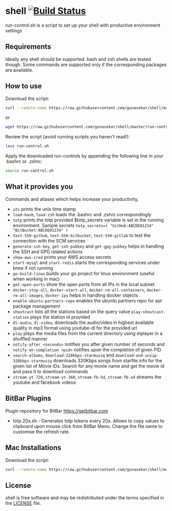 # shell [![Build Status](https://travis-ci.org/gunasekar/shell.svg?branch=master)](https://travis-ci.org/gunasekar/shell)

run-control.sh is a script to set up your shell with productive environment settings

## Requirements

Ideally any shell should be supported. bash and zsh shells are tested though. Some commands are supported only if the corresponding packages are available.

## How to use
Download the script:

```sh
curl --remote-name https://raw.githubusercontent.com/gunasekar/shell/master/run-control.sh
```

or

```sh
wget https://raw.githubusercontent.com/gunasekar/shell/master/run-control.sh
```

Review the script (avoid running scripts you haven't read!):

```sh
less run-control.sh
```

Apply the downloaded run-controls by appending the following line in your .bashrc or .zshrc:

```sh
source run-control.sh
```

## What it provides you

Commands and aliases which helps increase your productivity,

* `uts` prints the unix time stamp
* `load-bash`, `load-zsh` loads the .bashrc and .zshrc correspondingly
* `totp` prints the totp provided $totp_secrets variable is set in the running environment. Sample secrets `totp_secrets=( "GitHub:ABCDE01234" "BitBucket:ABCDE01234" )`
* `test-SSH-github`, `test-SSH-bitbucket`, `test-SSH-gitlab` to test the connection with the SCM services
* `generate-ssh-key`, `get-ssh-pubkey` and `get-gpg-pubkey` helps in handling the SSH and GPG related actions
* `show-aws-cred` prints your AWS access secrets
* `start-mysql` and `start-redis` starts the corresponding services under brew if not running
* `go-build-linux` builds your go project for linux environment (useful when working in mac)
* `get-open-ports` show the open ports from all IPs in the local subnet
* `docker-stop-all`, `docker-start-all`, `docker-rm-all-containers`, `docker-rm-all-images`, `docker-ips`  helps in handling docker objects
* `enable-ubuntu-partners-repo` enables the ubuntu partners repo for apt package management
* `shoutcast` lists all the stations based on the query value `play-shoutcast-station` plays the station id provided
* `dl-audio`, `dl-video`,  downloads the audio/video in highest available quality in mp3 format using youtube-dl for the provided url
* `play` plays the media files from the current directory using mplayer in a shuffled manner
* `notify-after <seconds>` notifies you after given number of seconds and `notify-on-completion <pid>` notifies upon the completion of given PID
* `search-albums`, `download-320kbps-starmusiq` and `download-and-unzip-320kbps-starmusiq` downloads 320Kbps songs from starfile.info for the given list of Movie IDs. Search for any movie name and get the movie id and pass it to download commands
* `stream-yt-720`, `stream-yt-360`, `stream-fb-hd`, `stream-fb-sd` streams the youtube and facebook videos


## BitBar Plugins
Plugin repository for BitBar https://getbitbar.com
* totp.20s.sh - Generates totp tokens every 20s. Allows to copy values to clipboard upon mouse click from BitBar Menu. Change the file name to customise the refresh rate.

## Mac Installations
Download the script:

```sh
curl --remote-name https://raw.githubusercontent.com/gunasekar/shell/master/prepare-mac.sh
```

## License

shell is free software and may be redistributed under the terms specified in the [LICENSE] file.

[LICENSE]: LICENSE
